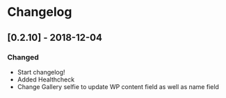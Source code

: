 # Changelog

## [0.2.10] - 2018-12-04

### Changed

* Start changelog!
* Added Healthcheck
* Change Gallery selfie to update WP content field as well as name field
